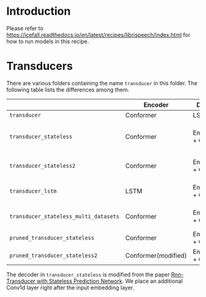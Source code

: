 
# Introduction

Please refer to <https://icefall.readthedocs.io/en/latest/recipes/librispeech/index.html>
for how to run models in this recipe.

# Transducers

There are various folders containing the name `transducer` in this folder.
The following table lists the differences among them.

|                                       | Encoder             | Decoder            | Comment                                           |
|---------------------------------------|---------------------|--------------------|-------------------------------------------------------|
| `transducer`                          | Conformer           | LSTM               |                                                       |
| `transducer_stateless`                | Conformer           | Embedding + Conv1d | Using optimized_transducer from computing RNN-T loss  |
| `transducer_stateless2`               | Conformer           | Embedding + Conv1d | Using torchaudio for computing RNN-T loss             |
| `transducer_lstm`                     | LSTM                | Embedding + Conv1d | Using torchaudio for computing RNN-T loss                                                       |
| `transducer_stateless_multi_datasets` | Conformer           | Embedding + Conv1d | Using data from GigaSpeech as extra training data     |
| `pruned_transducer_stateless`         | Conformer           | Embedding + Conv1d | Using k2 pruned RNN-T loss                            |
| `pruned_transducer_stateless2`        | Conformer(modified) | Embedding + Conv1d | Using k2 pruned RNN-T loss                            |


The decoder in `transducer_stateless` is modified from the paper
[Rnn-Transducer with Stateless Prediction Network](https://ieeexplore.ieee.org/document/9054419/).
We place an additional Conv1d layer right after the input embedding layer.
